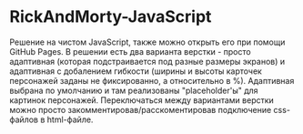 # RickAndMorty-JavaScript

Решение на чистом JavaScript, также можно открыть его при помощи GitHub Pages. В решении есть два варианта верстки - просто адаптивная (которая подстраивается под разные размеры экранов) и адаптивная с добалением гибкости (ширины и высоты карточек персонажей заданы не фиксированно, а относительно в %). Адаптивная выбрана по умолчанию и там реализованы "placeholder'ы" для картинок персонажей. Переключаться между вариантами верстки можно просто закомментировав/расскоментировав подключение css-файлов в html-файле.
